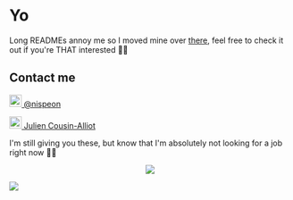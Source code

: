 # Yo

Long READMEs annoy me so I moved mine over [there](https://github.com/Nispeon/Nispeon/blob/main/README.md.old), feel free to check it out if you're THAT interested 🙏🏼

## Contact me

<img alt="codeSTACKr | Twitter" width="22px" src="https://cdn.jsdelivr.net/npm/simple-icons@v3/icons/twitter.svg" />[ @nispeon](https://twitter.com/nispeon)

<img alt="codeSTACKr | LinkedIn" width="22px" src="https://cdn.jsdelivr.net/npm/simple-icons@v3/icons/linkedin.svg" />[ Julien Cousin-Alliot](https://www.linkedin.com/in/julien-cousin-alliot/)

I'm still giving you these, but know that I'm absolutely not looking for a job right now 🤞🏼


<p align="center">
  <img src="https://git-stars.com/share/embed/nispeon.svg">
</p>
  
![](https://komarev.com/ghpvc/?username=Nispeon&color=green)
